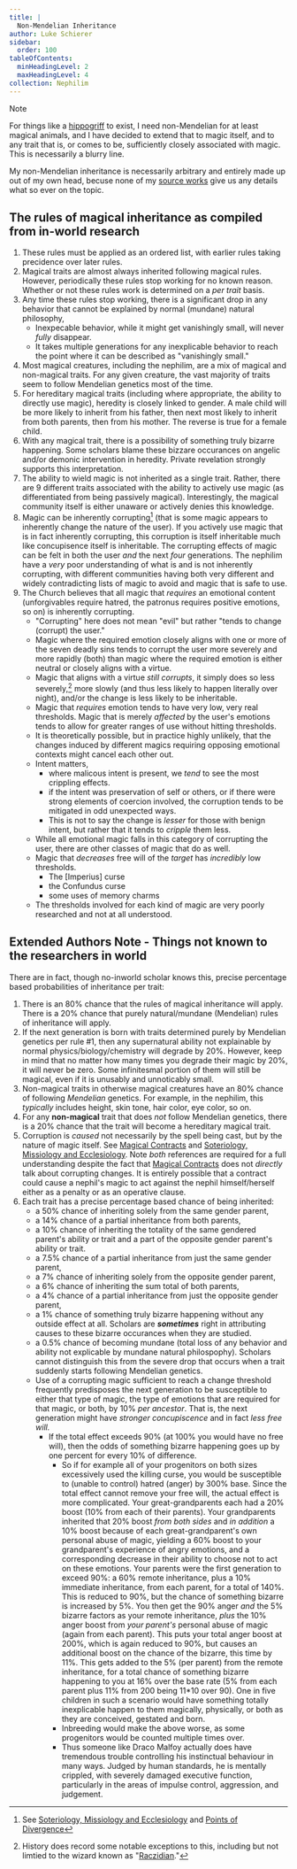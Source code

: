 ```yaml
---
title: |
  Non-Mendelian Inheritance
author: Luke Schierer
sidebar:
  order: 100
tableOfContents:
  minHeadingLevel: 2
  maxHeadingLevel: 4
collection: Nephilim
---
```


> [!NOTE]
> For things like a [hippogriff] to exist, I need non-Mendelian for at least magical animals, and I have decided to extend that to magic itself, and to any trait that is, or comes to be, sufficiently closely associated with magic. This is necessarily a blurry line.
>
> My non-Mendelian inheritance is necessarily arbitrary and entirely made up out of my own head, becuse none of my [source works] give us any details what so ever on the topic.

## The rules of magical inheritance as compiled from in-world research

1.  These rules must be applied as an ordered list, with earlier rules taking
    precidence over later rules.
1.  Magical traits are almost always inherited following magical rules. However,
    periodically these rules stop working for no known reason. Whether or not these rules work is determined on a _per trait_ basis.
1.  Any time these rules stop working, there is a significant drop in any behavior that cannot be
    explained by normal (mundane) natural philosophy,
    - Inexpecable behavior, while it might get vanishingly small, will never _fully_ disappear.
    - It takes multiple generations for any inexplicable behavior to reach the point where it can be described as "vanishingly small."
1.  Most magical creatures, including the nephilim, are a mix of magical and non-magical traits. For any
    given creature, the vast majority of traits seem to follow Mendelian genetics most of the time.
1.  For hereditary magical traits (including where appropriate, the ability to
    directly use magic), heredity is closely linked to gender. A male child will be more likely to inherit from his father, then next most likely to inherit from both parents, then from his mother. The reverse is true for a female child.
1.  With any magical trait, there is a possibility of something truly bizarre
    happening. Some scholars blame these bizzare occurances on angelic and/or
    demonic intervention in heredity.  Private revelation strongly supports this interpretation.
1.  The ability to wield magic is not inherited as a single trait. Rather,
    there are 9 different traits associated with the ability to actively use magic (as differentiated from being passively magical). Interestingly, the magical community itself is either unaware or actively denies this knowledge.
1.  Magic can be inherently corrupting[^241123-1] (that is some magic appears to inherently change the
    nature of the user). If you actively use magic that is in fact inherently corrupting, this corruption is itself inheritable much like concupisence itself is inheritable. The corrupting effects of magic can be felt in both the user _and_ the next _four_ generations.  The nephilim have a *very* poor understanding of what is and is not inherently corrupting, with different communities having both very different and widely contradicting lists of magic to avoid and magic that is safe to use.
1.  The Church believes that all magic that _requires_ an emotional content (unforgivables require
    hatred, the patronus requires positive emotions, so on) is inherently corrupting.
    - "Corrupting" here does not mean "evil" but rather "tends to change
      (corrupt) the user."
    - Magic where the required emotion closely aligns with one or more of the
      seven deadly sins tends to corrupt the user more severely and more rapidly
      (both) than magic where the required emotion is either neutral or closely
      aligns with a virtue.
    - Magic that aligns with a virtue _still corrupts_, it simply does so less
      severely,[^241125-1] more slowly (and thus less likely to happen literally over night), and/or the change is less likely to be inheritable.
    - Magic that _requires_ emotion tends to have very low, very real
      thresholds. Magic that is merely _affected_ by the user's emotions tends
      to allow for greater ranges of use without hitting thresholds.
    - It is theoretically possible, but in practice highly unlikely, that the
      changes induced by different magics requiring opposing emotional contexts
      might cancel each other out.
    - Intent matters,
      - where malicous intent is present, we _tend_ to see the most crippling
        effects.
      - if the intent was preservation of self or others, or if there were
        strong elements of coercion involved, the corruption tends to be mitigated in odd unexpected ways.
      - This is not to say the change is _lesser_ for those with benign intent,
        but rather that it tends to _cripple_ them less.
    - While all emotional magic falls in this category of corrupting the user,
      there are other classes of magic that do as well.
    - Magic that _decreases_ free will of the _target_ has _incredibly_ low thresholds.
      - The [Imperius] curse
      - the Confundus curse
      - some uses of memory charms
    - The thresholds involved for each kind of magic are very poorly researched
      and not at all understood.

## Extended Authors Note - Things not known to the researchers in world

There are in fact, though no-inworld scholar knows this, precise percentage based probabilities of inheritance per trait:

1.  There is an 80% chance that the rules of magical inheritance will apply.
    There is a 20% chance that purely natural/mundane (Mendelian) rules of inheritance will apply.
1.  If the next generation is born with traits determined purely by Mendelian
    genetics per rule #1, then any supernatural ability not explainable by normal physics/biology/chemistry will degrade by 20%. However, keep in mind that no matter how many times you degrade their magic by 20%, it will never be zero. Some infinitesmal portion of them will still be magical, even if it is unusably and unnoticably small.
1.  Non-magical traits in otherwise magical creatures have an 80% chance of following _Mendelian_
    genetics. For example, in the nephilim, this *typically* includes height, skin tone, hair color, eye color, so on.
1.  For any **non-magical** trait that does _not_ follow Mendelian genetics,
    there is a 20% chance that the trait will become a hereditary magical trait.
1.  Corruption is _caused_ not necessarily by the spell being cast, but
    by the nature of magic itself. See [Magical Contracts] and [Soteriology, Missiology and Ecclesiology]. Note _both_ references are required for a full understanding despite the fact that [Magical Contracts] does not _directly_ talk about corrupting changes. It is entirely possible that a contract could cause a nephil's magic to act against the nephil himself/herself either as a penalty or as an operative clause.
1.  Each trait has a precise percentage based chance of being inherited:
    - a 50% chance of inheriting solely from the same gender parent,
    - a 14% chance of a partial inheritance from both parents,
    - a 10% chance of inheriting the totality of the same gendered parent's ability or trait and a part
      of the opposite gender parent's ability or trait.
    - a 7.5% chance of a partial inheritance from just the same gender parent,
    - a 7% chance of inheriting solely from the opposite gender parent,
    - a 6% chance of inheriting the sum total of both parents,
    - a 4% chance of a partial inheritance from just the opposite gender parent,
    - a 1% chance of something truly bizarre happening without any outside effect at all. Scholars are
      **_sometimes_** right in attributing causes to these bizarre occurances when they are studied.
    - a 0.5% chance of becoming mundane (total loss of any behavior and ability not explicable by mundane
      natural philospophy). Scholars cannot distinguish this from the severe drop that occurs when a trait suddenly starts following Mendelian genetics.
    - Use of a corrupting magic sufficient to reach a change threshold
      frequently predisposes the next generation to be susceptible to either that type of magic, the type of emotions that are required for that magic, or both, by 10% _per ancestor_. That is, the next generation might have _stronger concupiscence_ and in fact _less free will._
      - If the total effect exceeds 90% (at 100% you would have no free will),
        then the odds of something bizarre happening goes up by one percent for every 10% of difference.
        - So if for example all of your progenitors on both sizes excessively used
          the killing curse, you would be susceptible to (unable to control) hatred (anger) by 300% base. Since the total effect cannot remove your free will, the actual effect is more complicated. Your great-grandparents each had a 20% boost (10% from each of their parents). Your grandparents inherited that 20% boost _from both sides_ and _in addition_ a 10% boost because of each great-grandparent's own personal abuse of magic, yielding a 60% boost to your grandparent's experience of angry emotions, and a corresponding decrease in their ability to choose not to act on these emotions. Your parents were the first generation to exceed 90%: a 60% remote inheritance, plus a 10% immediate inheritance, from each parent, for a total of 140%. This is reduced to 90%, but the chance of something bizarre is increased by 5%. You then get the 90% anger _and_ the 5% bizarre factors as your remote inheritance, _plus_ the 10% anger boost from _your parent's_ personal abuse of magic (again from each parent). This puts your total anger boost at 200%, which is again reduced to 90%, but causes an additional boost on the chance of the bizarre, this time by 11%. This gets added to the 5% (per parent) from the remote inheritance, for a total chance of something bizarre happening to you at 16% over the base rate (5% from each parent plus 11% from 200 being 11\*10 over 90). One in five children in such a scenario would have something totally inexplicable happen to them magically, physically, or both as they are conceived, gestated and born.
        - Inbreeding would make the above worse, as some progenitors would be
          counted multiple times over.
        - Thus someone like Draco Malfoy actually does have tremendous trouble
          controlling his instinctual behaviour in many ways. Judged by human
          standards, he is mentally crippled, with severely damaged executive
          function, particularly in the areas of impulse control, aggression, and
          judgement.

[^241125-1]: History does record some notable exceptions to this, including but not limtied to the wizard known as "[Raczidian]."[^241125-2]

[^241125-2]:
    Mrs. J. K. Rowling & Sony Computer Entertainment Europe.
    _[Miranda Goshawk's Book of Spells](https://archive.org/details/0_20211019/)_ 2013. Page 66.

[Raczidian]: /Harrypedia/people/raczidian/
[source works]: /FanFiction/Harry_Potter_-_Nephilim/introduction/
[Many Waters]: https://wikipedia.org/wiki/Many_Waters
[AA]: /FanFiction/Harry_Potter_-_Nephilim/Appendices/points-of-divergence/
[AB]: /FanFiction/Harry_Potter_-_Nephilim/Appendices/rules-of-magic/
[AC]: /FanFiction/Harry_Potter_-_Nephilim/Appendices/magical-beings/
[Inheritance]: /FanFiction/Harry_Potter_-_Nephilim/Appendices/Inheritance/
[AD]: /FanFiction/Harry_Potter_-_Nephilim/Appendices/relative-power-levels/
[AE]: /FanFiction/Harry_Potter_-_Nephilim/Appendices/life-expectancy/
[Magical Contracts]: /FanFiction/Harry_Potter_-_Nephilim/Appendices/magical-contracts/
[Soteriology, Missiology and Ecclesiology]: /FanFiction/Harry_Potter_-_Nephilim/Appendices/appendix_g/
[AH]: /FanFiction/Harry_Potter_-_Nephilim/Appendices/appendix_h/
[Appendix I]: /FanFiction/Harry_Potter_-_Nephilim/Appendices/appendix_i/

[^241123-1]: See [Soteriology, Missiology and Ecclesiology] and [Points of Divergence]

[Points of Divergence]: /FanFiction/Harry_Potter_-_Nephilim/Appendices/points-of-divergence/
[hippogriff]: /Harrypedia/animals/hippogriff/
